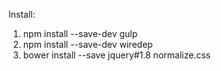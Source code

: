 Install:

1. npm install --save-dev gulp
2. npm install --save-dev wiredep
3. bower install --save jquery#1.8 normalize.css